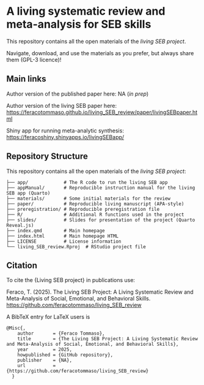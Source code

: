 # A living systematic review and meta-analysis for SEB skills

This repository contains all the open materials of the *living SEB project*.

Navigate, download, and use the materials as you prefer, but always share them (GPL-3 licence)!

## Main links

Author version of the published paper here: NA (*in prep*)

Author version of the living SEB paper here: <https://feracotommaso.github.io/living_SEB_review/paper/livingSEBpaper.html>

Shiny app for running meta-analytic synthesis: <https://feracoshiny.shinyapps.io/livingSEBapp/>

## Repository Structure

This repository contains all the open materials of the *living SEB project*:

```{text}
├── app/             # The R code to run the living SEB app
├── appManual/       # Reproducible instruction manual for the living SEB app (Quarto)
├── materials/       # Some initial materials for the review
├── paper/           # Reproducible living manuscript (APA-style)
├── preregistration/ # Reproducible preregistration file
├── R/               # Additional R functions used in the project
├── slides/          # Slides for presentation of the project (Quarto Reveal.js)
├── index.qmd        # Main homepage
├── index.html       # Main homepage HTML
├── LICENSE          # License information
└── living_SEB_review.Rproj  # RStudio project file
```

## Citation

To cite the {Living SEB project} in publications use:

Feraco, T. (2025). The Living SEB Project: A Living Systematic Review and Meta-Analysis of Social, Emotional, and Behavioral Skills. <https://github.com/feracotommaso/living_SEB_review>

A BibTeX entry for LaTeX users is

```         
@Misc{,
    author       = {Feraco Tommaso},
    title        = {The Living SEB Project: A Living Systematic Review and Meta-Analysis of Social, Emotional, and Behavioral Skills},
    year         = 2025,
    howpublished = {GitHub repository},
    publisher    = {NA},
    url          = {https://github.com/feracotommaso/living_SEB_review}
  }
```

